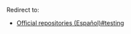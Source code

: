 Redirect to:

*   [Official repositories (Español)#testing](/index.php/Official_repositories_(Espa%C3%B1ol)#testing "Official repositories (Español)")